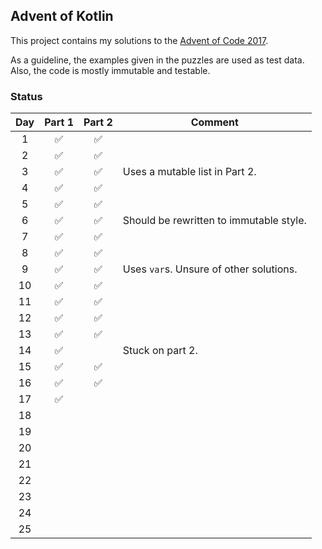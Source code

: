 ## Advent of Kotlin
This project contains my solutions to the [Advent of Code 2017](http://adventofcode.com/2017). 

As a guideline, the examples given in the puzzles are used as test data. Also, the code is mostly immutable and testable.

### Status
|  Day  |       Part 1       |       Part 2       | Comment |
| :---: | :----------------: | :----------------: | ------- |
|   1   | :white_check_mark: | :white_check_mark: |         |
|   2   | :white_check_mark: | :white_check_mark: |         |
|   3   | :white_check_mark: | :white_check_mark: | Uses a mutable list in Part 2. |
|   4   | :white_check_mark: | :white_check_mark: |         |
|   5   | :white_check_mark: | :white_check_mark: |         |
|   6   | :white_check_mark: | :white_check_mark: | Should be rewritten to immutable style. |
|   7   | :white_check_mark: | :white_check_mark: |         |
|   8   | :white_check_mark: | :white_check_mark: |         |
|   9   | :white_check_mark: | :white_check_mark: | Uses `var`s. Unsure of other solutions. |
|   10  | :white_check_mark: | :white_check_mark: |         |
|   11  | :white_check_mark: | :white_check_mark: |         |
|   12  | :white_check_mark: | :white_check_mark: |         |
|   13  | :white_check_mark: | :white_check_mark: |         |
|   14  | :white_check_mark: |                    | Stuck on part 2. |
|   15  | :white_check_mark: | :white_check_mark: |         |
|   16  | :white_check_mark: | :white_check_mark: |         |
|   17  | :white_check_mark: |                    |         |
|   18  |                    |                    |         |
|   19  |                    |                    |         |
|   20  |                    |                    |         |
|   21  |                    |                    |         |
|   22  |                    |                    |         |
|   23  |                    |                    |         |
|   24  |                    |                    |         |
|   25  |                    |                    |         |